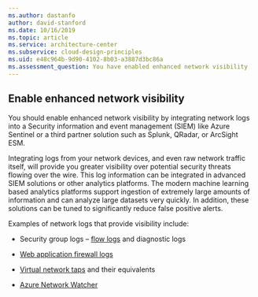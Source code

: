 ```yaml
---
ms.author: dastanfo
author: david-stanford
ms.date: 10/16/2019
ms.topic: article
ms.service: architecture-center
ms.subservice: cloud-design-principles
ms.uid: e48c964b-9d90-4102-8b03-a3887d3bc86a
ms.assessment_question: You have enabled enhanced network visibility
---
```

## Enable enhanced network visibility

You should enable enhanced network visibility by integrating network logs into a
Security information and event management (SIEM) like Azure Sentinel or a third
partner solution such as Splunk, QRadar, or ArcSight ESM.

Integrating logs from your network devices, and even raw network traffic itself,
will provide you greater visibility over potential security threats flowing over
the wire. This log information can be integrated in advanced SIEM solutions or
other analytics platforms. The modern machine learning based analytics platforms support ingestion of extremely large amounts of information and can analyze
large datasets very quickly. In addition, these solutions can be tuned to
significantly reduce false positive alerts.

Examples of network logs that provide visibility include:

-   Security group logs – [flow logs](https://docs.microsoft.com/azure/network-watcher/network-watcher-nsg-flow-logging-portal)
    and diagnostic logs

-   [Web application firewall logs](https://docs.microsoft.com/azure/application-gateway/application-gateway-diagnostics)

-   [Virtual network taps](https://docs.microsoft.com/azure/virtual-network/virtual-network-tap-overview)
    and their equivalents

-   [Azure Network Watcher](https://docs.microsoft.com/azure/network-watcher/network-watcher-monitoring-overview)
